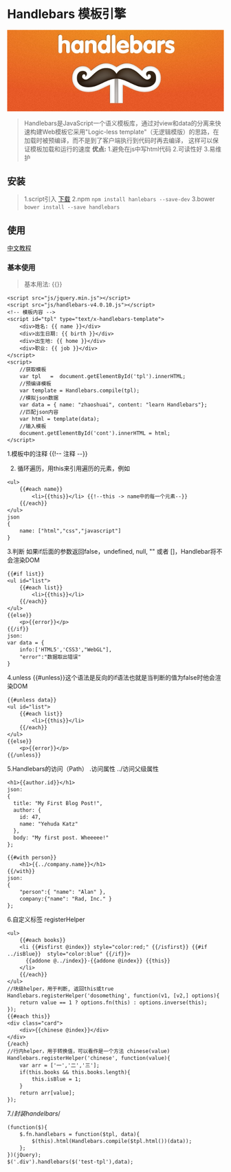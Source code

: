 # Handlebars 模板引擎
![](image/logo.jpg)
> Handlebars是JavaScript一个语义模板库，通过对view和data的分离来快速构建Web模板它采用"Logic-less template"（无逻辑模版）的思路，在加载时被预编译，而不是到了客户端执行到代码时再去编译， 这样可以保证模板加载和运行的速度
**优点:**
1.避免在js中写html代码
2.可读性好
3.易维护

## 安装
> 1.script引入 [下载](http://handlebarsjs.com/installation.html)
> 2.npm        `npm install hanlebars --save-dev`
> 3.bower         `bower install --save handlebars`

## 使用
[中文教程](http://www.ghostchina.com/introducing-the-handlebars-js-templating-engine/) 

### 基本使用
> 基本用法: {{}}
```
<script src="js/jquery.min.js"></script>
<script src="js/handlebars-v4.0.10.js"></script>
<!-- 模板内容 -->
<script id="tpl" type="text/x-handlebars-template">
    <div>姓名: {{ name }}</div>
    <div>出生日期: {{ birth }}</div>
    <div>出生地: {{ home }}</div>
    <div>职业: {{ job }}</div>
</script>
<script>
    //获取模板
    var tpl   =  document.getElementById('tpl').innerHTML;
    //预编译模板
    var template = Handlebars.compile(tpl);
    //模拟json数据
    var data = { name: "zhaoshuai", content: "learn Handlebars"};
    //匹配json内容
    var html = template(data);
    //输入模板
    document.getElementById('cont').innerHTML = html;
</script>
```
1.模板中的注释  {{!-- 注释 --}}

2. 循环遍历，用this来引用遍历的元素，例如
```
<ul>  
    {{#each name}}
        <li>{{this}}</li> {{!--this -> name中的每一个元素--}}
    {{/each}}
</ul>
json
{
    name: ["html","css","javascript"]
}
```


3.判断
如果if后面的参数返回false，undefined, null, "" 或者 []，Handlebar将不会渲染DOM
```
{{#if list}}
<ul id="list">  
    {{#each list}}
        <li>{{this}}</li>
    {{/each}}
</ul>  
{{else}}
    <p>{{error}}</p>
{{/if}}
json:
var data = {  
    info:['HTML5','CSS3',"WebGL"],
    "error":"数据取出错误"
}
```

4.unless
{{#unless}}这个语法是反向的if语法也就是当判断的值为false时他会渲染DOM
```
{{#unless data}}
<ul id="list">  
    {{#each list}}
        <li>{{this}}</li>
    {{/each}}
</ul>  
{{else}}
    <p>{{error}}</p>
{{/unless}}
```

5.Handlebars的访问（Path）
.访问属性  ../访问父级属性
```
<h1>{{author.id}}</h1>
json:
{
  title: "My First Blog Post!",
  author: {
    id: 47,
    name: "Yehuda Katz"
  },
  body: "My first post. Wheeeee!"
};
```
```
{{#with person}}
    <h1>{{../company.name}}</h1>
{{/with}}
json:
{
    "person":{ "name": "Alan" },
    company:{"name": "Rad, Inc." }
};
```

6.自定义标签 registerHelper
```
<ul>
    {{#each books}}
    <li {{#isfirst @index}} style="color:red;" {{/isfirst}} {{#if ../isBlue}}  style="color:blue" {{/if}}>
      {{addone @../index}}-{{addone @index}} {{this}}
    </li>
    {{/each}}
</ul>
//块级helper，用于判断, 返回this或true
Handlebars.registerHelper('dosomething', function(v1, [v2,] options){
    return value == 1 ? options.fn(this) : options.inverse(this);
});
{{#each this}}
<div class="card">  
    <div>{{chinese @index}}</div>
</div>
{/each}
//行内helper，用于转换值，可以看作是一个方法 chinese(value)
Handlebars.registerHelper('chinese', function(value){
    var arr = ['一','二','三'];
    if(this.books && this.books.length){
        this.isBlue = 1;
    }
    return arr[value];
});
```

7./*封装handelbars*/
```
(function($){
    $.fn.handlebars = function($tpl, data){
        $(this).html(Handlebars.compile($tpl.html())(data));
    };
})(jQuery);
$('.div').handlebars($('test-tpl'),data);
```
